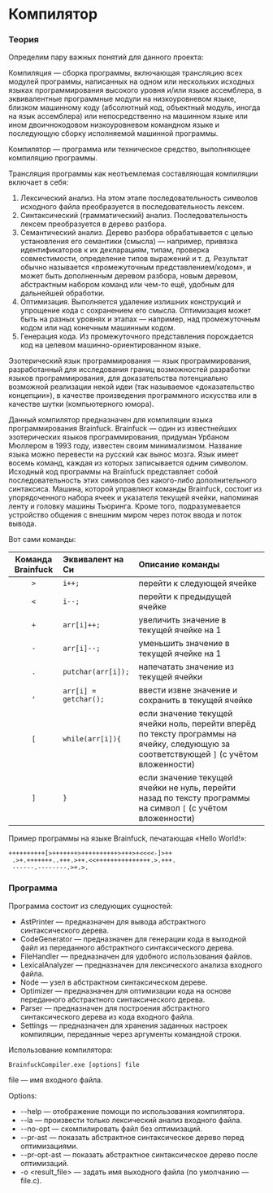 # Компилятор

### Теория

Определим пару важных понятий для данного проекта:

Компиляция — сборка программы, включающая трансляцию всех модулей программы, написанных на одном или нескольких исходных языках программирования высокого уровня и/или языке ассемблера, в эквивалентные программные модули на низкоуровневом языке, близком машинному коду (абсолютный код, объектный модуль, иногда на язык ассемблера) или непосредственно на машинном языке или ином двоичнокодовом низкоуровневом командном языке и последующую сборку исполняемой машинной программы.

Компилятор — программа или техническое средство, выполняющее компиляцию программы.

Трансляция программы как неотъемлемая составляющая компиляции включает в себя:
1. Лексический анализ. На этом этапе последовательность символов исходного файла преобразуется в последовательность лексем.
2. Синтаксический (грамматический) анализ. Последовательность лексем преобразуется в дерево разбора.
3. Семантический анализ. Дерево разбора обрабатывается с целью установления его семантики (смысла) — например, привязка идентификаторов к их декларациям, типам, проверка совместимости, определение типов выражений и т. д. Результат обычно называется «промежуточным представлением/кодом», и может быть дополненным деревом разбора, новым деревом, абстрактным набором команд или чем-то ещё, удобным для дальнейшей обработки.
4. Оптимизация. Выполняется удаление излишних конструкций и упрощение кода с сохранением его смысла. Оптимизация может быть на разных уровнях и этапах — например, над промежуточным кодом или над конечным машинным кодом.
5. Генерация кода. Из промежуточного представления порождается код на целевом машинно-ориентированном языке.

Эзотерический язык программирования — язык программирования, разработанный для исследования границ возможностей разработки языков программирования, для доказательства потенциально возможной реализации некой идеи (так называемое «доказательство концепции»), в качестве произведения программного искусства или в качестве шутки (компьютерного юмора).

Данный компилятор предназначен для компиляции языка программирования Brainfuck. Brainfuck — один из известнейших эзотерических языков программирования, придуман Урбаном Мюллером в 1993 году, известен своим минимализмом. Название языка можно перевести на русский как вынос мозга. Язык имеет восемь команд, каждая из которых записывается одним символом. Исходный код программы на Brainfuck представляет собой последовательность этих символов без какого-либо дополнительного синтаксиса. Машина, которой управляют команды Brainfuck, состоит из упорядоченного набора ячеек и указателя текущей ячейки, напоминая ленту и головку машины Тьюринга. Кроме того, подразумевается устройство общения с внешним миром через поток ввода и поток вывода.

Вот сами команды:

| Команда Brainfuck |  Эквивалент на Си    |  Описание команды                                                                                                                        |
|:-----------------:|:---------------------|:-----------------------------------------------------------------------------------------------------------------------------------------|
|        `>`        | `i++;`               | перейти к следующей ячейке                                                                                                               |
|        `<`        | `i--;`               | перейти к предыдущей ячейке                                                                                                              |
|        `+`        | `arr[i]++;`          | увеличить значение в текущей ячейке на 1                                                                                                 |
|        `-`        | `arr[i]--;`          | уменьшить значение в текущей ячейке на 1                                                                                                 |
|        `.`        | `putchar(arr[i]);`   | напечатать значение из текущей ячейки                                                                                                    |
|        `,`        | `arr[i] = getchar();`| ввести извне значение и сохранить в текущей ячейке                                                                                       |
|        `[`        | `while(arr[i]){`     | если значение текущей ячейки ноль, перейти вперёд по тексту программы на ячейку, следующую за соответствующей `]` (с учётом вложенности) |
|        `]`        | `}`                  | если значение текущей ячейки не нуль, перейти назад по тексту программы на символ `[` (с учётом вложенности)                             |

Пример программы на языке Brainfuck, печатающая «Hello World!»:
```
++++++++++[>+++++++>++++++++++>+++>+<<<<-]>++
 .>+.+++++++..+++.>++.<<+++++++++++++++.>.+++.
 ------.--------.>+.>.
 ```
 
 ### Программа
 
 Программа состоит из следующих сущностей:
 * AstPrinter — предназначен для вывода абстрактного синтаксического дерева.
 * CodeGenerator — предназначен для генерации кода в выходной файл из переданного абстрактного синтаксического дерева.
 * FileHandler — предназначен для удобного использования файлов.
 * LexicalAnalyzer — предназначен для лексического анализа входного файла.
 * Node — узел в абстрактном синтаксическом дереве.
 * Optimizer — предназначен для оптимизации кода на основе переданного абстрактного синтаксического дерева.
 * Parser — предназначен для построения абстрактного синтаксического дерева из кода входного файла.
 * Settings — предназначен для хранения заданных настроек компиляции, переданные через аргументы командной строки.
 
Использование компилятора:

`BrainfuckCompiler.exe [options] file`

file — имя входного файла.

Options:
* --help — отображение помощи по использования компилятора.
* --la — произвести только лексический анализ входного файла.
* --no-opt — скомпилировать файл без оптимизаций.
* --pr-ast — показать абстрактное синтаксическое дерево перед оптимизациями.
* --pr-opt-ast — показать абстрактное синтаксическое дерево после оптимизаций.
* -o <result_file> — задать имя выходного файла (по умолчанию — file.c).
